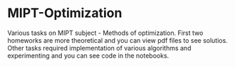 # MIPT-Optimization

Various tasks on MIPT subject - Methods of optimization. First two homeworks are more theoretical and you can view pdf files to see solutios. Other tasks required implementation of various algorithms and experimenting and you can see code in the notebooks.
